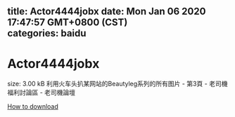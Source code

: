 
title: Actor4444jobx
date: Mon Jan 06 2020 17:47:57 GMT+0800 (CST)    
categories: baidu
---

# Actor4444jobx
size: 3.00 kB
 利用火车头扒某网站的Beautyleg系列的所有图片 - 第3頁 - 老司機福利討論區 - 老司機論壇
 

[How to download](https://bpcam.bemobtrk.com/go/2ceec3aa-1ca2-46d6-b9ff-aaa5c184517c?jno=4646)